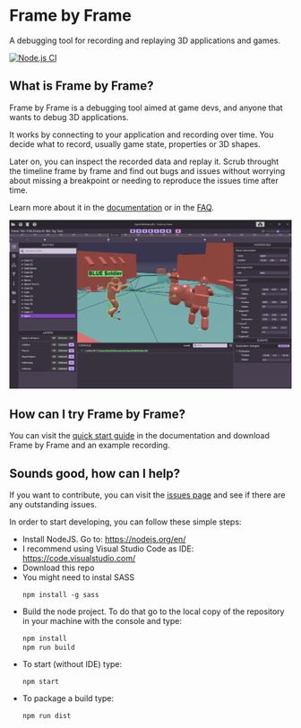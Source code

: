# Frame by Frame

A debugging tool for recording and replaying 3D applications and games.

[![Node.js CI](https://github.com/XDargu/FrameByFrame/actions/workflows/node.js.yml/badge.svg?branch=master)](https://github.com/XDargu/FrameByFrame/actions/workflows/node.js.yml)

## What is Frame by Frame?

Frame by Frame is a debugging tool aimed at game devs, and anyone that wants to debug 3D applications.

It works by connecting to your application and recording over time. You decide what to record, usually game state, properties or 3D shapes.

Later on, you can inspect the recorded data and replay it. Scrub throught the timeline frame by frame and find out bugs and issues without worrying about missing a breakpoint or needing to reproduce the issues time after time.

Learn more about it in the [documentation](https://xdargu.github.io/FrameByFrame/) or in the [FAQ](https://xdargu.github.io/FrameByFrame/faq/).

![Frame by Frame Screenshot](https://github.com/XDargu/FrameByFrame/blob/gh-pages/assets/images/screenshots/ExampleScreen.png?raw=true)

## How can I try Frame by Frame?

You can visit the [quick start guide](https://xdargu.github.io/FrameByFrame/quickStart/) in the documentation and download Frame by Frame and an example recording.

## Sounds good, how can I help?

If you want to contribute, you can visit the [issues page](https://github.com/XDargu/FrameByFrame/issues) and see if there are any outstanding issues.

In order to start developing, you can follow these simple steps:

* Install NodeJS. Go to: https://nodejs.org/en/
* I recommend using Visual Studio Code as IDE: https://code.visualstudio.com/
* Download this repo
* You might need to instal SASS
  ```
  npm install -g sass
  ```
* Build the node project. To do that go to the local copy of the repository in your machine with the console and type:
  ```
  npm install
  npm run build
  ```
* To start (without IDE) type:
  ```
  npm start
  ```
* To package a build type:
  ```
  npm run dist
  ```
